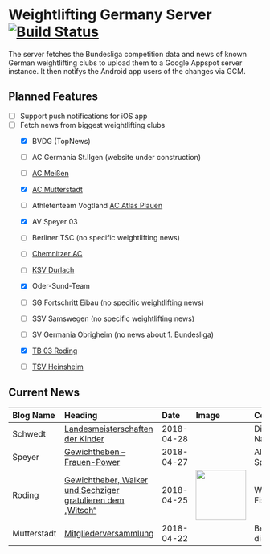# Weightlifting Germany Server [![Build Status](https://travis-ci.org/WGierke/weightlifting_germany_server.svg?branch=master)](https://travis-ci.org/WGierke/weightlifting_germany_server)

The server fetches the Bundesliga competition data and news of known German weightlifting clubs to upload them to a Google Appspot server instance.
It then notifys the Android app users of the changes via GCM.

## Planned Features
- [ ] Support push notifications for iOS app  
- [ ] Fetch news from biggest weightlifting clubs
    - [X] BVDG (TopNews)
    - [ ] AC Germania St.Ilgen (website under construction)
    - [ ] [AC Meißen](http://www.ac-meissen.de/index.php?start=1)
    - [X] [AC Mutterstadt](http://www.ac-mutterstadt.de/index.php?start=1)
    - [ ] Athletenteam Vogtland [AC Atlas Plauen](https://acatlas.wordpress.com/)
    - [X] AV Speyer 03
    - [ ] Berliner TSC (no specific weightlifting news)
    - [ ] [Chemnitzer AC](http://chemnitzer-athletenclub.de/aktuelles/news/page/1/)
    - [ ] [KSV Durlach](http://ksvdurlach.de/news?page_n54=1)
    - [X] Oder-Sund-Team
    - [ ] SG Fortschritt Eibau (no specific weightlifting news)
    - [ ] SSV Samswegen (no specific weightlifting news)
    - [ ] SV Germania Obrigheim (no news about 1. Bundesliga)
    - [X] [TB 03 Roding](http://www.tb03-gewichtheben.de/page/1/)
    - [ ] [TSV Heinsheim](http://gewichtheben.tsv-heinsheim.de/index.php?start=1)


## Current News

| Blog Name   | Heading                                                                                                                                                           | Date       | Image                                                                                                     | Content                 |
|:------------|:------------------------------------------------------------------------------------------------------------------------------------------------------------------|:-----------|:----------------------------------------------------------------------------------------------------------|:------------------------|
| Schwedt     | [Landesmeisterschaften der Kinder](http://gewichtheben.blauweiss65-schwedt.de/?p=7686)                                                                            | 2018-04-28 |                                                                                                           | Die jüngsten Nachwuc... |
| Speyer      | [Gewichtheben – Frauen-Power](https://www.av03-speyer.de/2018/04/gewichtheben-frauen-power/)                                                                      | 2018-04-27 |                                                                                                           | Als Christina Spindl... |
| Roding      | [Gewichtheber, Walker und Sechziger gratulieren dem „Witsch“](https://www.tb03-gewichtheben.de/2018/04/gewichtheber-walker-und-sechziger-gratulieren-dem-witsch/) | 2018-04-25 | <img src='https://www.tb03-gewichtheben.de/wp-content/uploads/2018/04/K1600_P1080504.jpg' width='100px'/> | Wolfgang Fischer ein... |
| Mutterstadt | [Mitgliederversammlung](http://www.ac-mutterstadt.de/index.php?start=0&heading=926dd55bfef7008158b3303241ac28eb1524348000.0)                                      | 2018-04-22 |                                                                                                           | Bei der diesjährigen... |